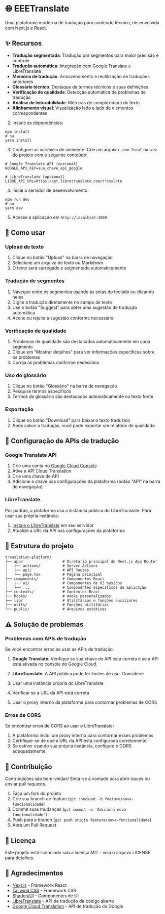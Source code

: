 # 🌐 EEETranslate

Uma plataforma moderna de tradução para conteúdo técnico, desenvolvida com Next.js e React.

## ✨ Recursos

- **Tradução segmentada**: Tradução por segmentos para maior precisão e controle
- **Tradução automática**: Integração com Google Translate e LibreTranslate
- **Memória de tradução**: Armazenamento e reutilização de traduções anteriores
- **Glossário técnico**: Destaque de termos técnicos e suas definições
- **Verificação de qualidade**: Detecção automática de problemas de tradução
- **Análise de leiturabilidade**: Métricas de complexidade do texto
- **Alinhamento visual**: Visualização lado a lado de elementos correspondentes

2. Instale as dependências:

```shellscript
npm install
# ou
yarn install
```


3. Configure as variáveis de ambiente:
Crie um arquivo `.env.local` na raiz do projeto com o seguinte conteúdo:

```plaintext
# Google Translate API (opcional)
GOOGLE_API_KEY=sua_chave_api_google

# LibreTranslate (opcional)
LIBRE_API_URL=https://pt.libretranslate.com/translate
```


4. Inicie o servidor de desenvolvimento:

```shellscript
npm run dev
# ou
yarn dev
```


5. Acesse a aplicação em `http://localhost:3000`


## 📖 Como usar

### Upload de texto

1. Clique no botão "Upload" na barra de navegação
2. Selecione um arquivo de texto ou Markdown
3. O texto será carregado e segmentado automaticamente


### Tradução de segmentos

1. Navegue entre os segmentos usando as setas do teclado ou clicando neles
2. Digite a tradução diretamente no campo de texto
3. Use o botão "Suggest" para obter uma sugestão de tradução automática
4. Aceite ou rejeite a sugestão conforme necessário


### Verificação de qualidade

1. Problemas de qualidade são destacados automaticamente em cada segmento
2. Clique em "Mostrar detalhes" para ver informações específicas sobre os problemas
3. Corrija os problemas conforme necessário


### Uso do glossário

1. Clique no botão "Glossário" na barra de navegação
2. Pesquise termos específicos
3. Termos do glossário são destacados automaticamente no texto fonte


### Exportação

1. Clique no botão "Download" para baixar o texto traduzido
2. Após salvar a tradução, você pode exportar um relatório de qualidade


## 🔧 Configuração de APIs de tradução

### Google Translate API

1. Crie uma conta no [Google Cloud Console](https://console.cloud.google.com/)
2. Ative a API Cloud Translation
3. Crie uma chave de API
4. Adicione a chave nas configurações da plataforma (botão "API" na barra de navegação)


### LibreTranslate

Por padrão, a plataforma usa a instância pública do LibreTranslate. Para usar sua própria instância:

1. [Instale o LibreTranslate](https://github.com/LibreTranslate/LibreTranslate) em seu servidor
2. Atualize a URL da API nas configurações da plataforma


## 📁 Estrutura do projeto

```
translation-platform/
├── app/                  # Diretório principal do Next.js App Router
│   ├── actions/          # Server Actions
│   ├── api/              # API Routes
│   └── page.tsx          # Página principal
├── components/           # Componentes React
│   ├── ui/               # Componentes de UI básicos
│   └── ...               # Componentes específicos da aplicação
├── contexts/             # Contextos React
├── hooks/                # Hooks personalizados
├── lib/                  # Utilitários e funções auxiliares
├── utils/                # Funções utilitárias
└── public/               # Arquivos estáticos
```

## ⚠️ Solução de problemas

### Problemas com APIs de tradução

Se você encontrar erros ao usar as APIs de tradução:

1. **Google Translate**: Verifique se sua chave de API está correta e se a API está ativada no console do Google Cloud.
2. **LibreTranslate**: A API pública pode ter limites de uso. Considere:

1. Usar uma instância própria do LibreTranslate
2. Verificar se a URL da API está correta
3. Usar o proxy interno da plataforma para contornar problemas de CORS


### Erros de CORS

Se encontrar erros de CORS ao usar o LibreTranslate:

1. A plataforma inclui um proxy interno para contornar esses problemas
2. Certifique-se de que a URL da API está configurada corretamente
3. Se estiver usando sua própria instância, configure o CORS adequadamente


## 🤝 Contribuição

Contribuições são bem-vindas! Sinta-se à vontade para abrir issues ou enviar pull requests.

1. Faça um fork do projeto
2. Crie sua branch de feature (`git checkout -b feature/nova-funcionalidade`)
3. Commit suas mudanças (`git commit -m 'Adiciona nova funcionalidade'`)
4. Push para a branch (`git push origin feature/nova-funcionalidade`)
5. Abra um Pull Request


## 📄 Licença

Este projeto está licenciado sob a licença MIT - veja o arquivo LICENSE para detalhes.

## 🙏 Agradecimentos

- [Next.js](https://nextjs.org/) - Framework React
- [Tailwind CSS](https://tailwindcss.com/) - Framework CSS
- [Shadcn/UI](https://ui.shadcn.com/) - Componentes de UI
- [LibreTranslate](https://libretranslate.com/) - API de tradução de código aberto
- [Google Cloud Translation](https://cloud.google.com/translate) - API de tradução do Google
